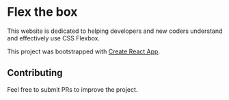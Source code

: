 # Flex the box

This website is dedicated to helping developers and new coders understand and effectively use CSS Flexbox.

This project was bootstrapped with [Create React App](https://github.com/facebook/create-react-app).

## Contributing

Feel free to submit PRs to improve the project.
